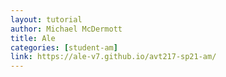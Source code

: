```yaml
---
layout: tutorial
author: Michael McDermott
title: Ale
categories: [student-am]
link: https://ale-v7.github.io/avt217-sp21-am/
---
```

